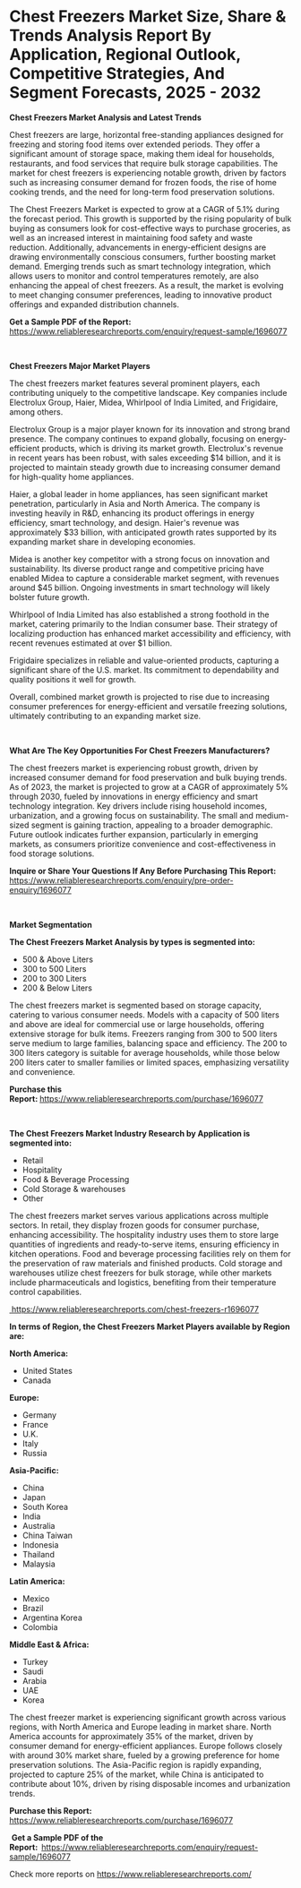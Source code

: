 <p><h1>Chest Freezers Market Size, Share & Trends Analysis Report By Application, Regional Outlook, Competitive Strategies, And Segment Forecasts, 2025 - 2032</h1></p><p><strong>Chest Freezers Market Analysis and Latest Trends</strong></p>
<p><p>Chest freezers are large, horizontal free-standing appliances designed for freezing and storing food items over extended periods. They offer a significant amount of storage space, making them ideal for households, restaurants, and food services that require bulk storage capabilities. The market for chest freezers is experiencing notable growth, driven by factors such as increasing consumer demand for frozen foods, the rise of home cooking trends, and the need for long-term food preservation solutions.</p><p>The Chest Freezers Market is expected to grow at a CAGR of 5.1% during the forecast period. This growth is supported by the rising popularity of bulk buying as consumers look for cost-effective ways to purchase groceries, as well as an increased interest in maintaining food safety and waste reduction. Additionally, advancements in energy-efficient designs are drawing environmentally conscious consumers, further boosting market demand. Emerging trends such as smart technology integration, which allows users to monitor and control temperatures remotely, are also enhancing the appeal of chest freezers. As a result, the market is evolving to meet changing consumer preferences, leading to innovative product offerings and expanded distribution channels.</p></p>
<p><strong>Get a Sample PDF of the Report:&nbsp;</strong> <a href="https://www.reliableresearchreports.com/enquiry/request-sample/1696077?utm_campaign=48&utm_medium=2&utm_source=Github&utm_content=ia&utm_term=08012025&utm_id=chest-freezers">https://www.reliableresearchreports.com/enquiry/request-sample/1696077</a></p>
<p>&nbsp;</p>
<p><strong>Chest Freezers Major Market Players</strong></p>
<p><p>The chest freezers market features several prominent players, each contributing uniquely to the competitive landscape. Key companies include Electrolux Group, Haier, Midea, Whirlpool of India Limited, and Frigidaire, among others. </p><p>Electrolux Group is a major player known for its innovation and strong brand presence. The company continues to expand globally, focusing on energy-efficient products, which is driving its market growth. Electrolux's revenue in recent years has been robust, with sales exceeding $14 billion, and it is projected to maintain steady growth due to increasing consumer demand for high-quality home appliances.</p><p>Haier, a global leader in home appliances, has seen significant market penetration, particularly in Asia and North America. The company is investing heavily in R&D, enhancing its product offerings in energy efficiency, smart technology, and design. Haier's revenue was approximately $33 billion, with anticipated growth rates supported by its expanding market share in developing economies.</p><p>Midea is another key competitor with a strong focus on innovation and sustainability. Its diverse product range and competitive pricing have enabled Midea to capture a considerable market segment, with revenues around $45 billion. Ongoing investments in smart technology will likely bolster future growth.</p><p>Whirlpool of India Limited has also established a strong foothold in the market, catering primarily to the Indian consumer base. Their strategy of localizing production has enhanced market accessibility and efficiency, with recent revenues estimated at over $1 billion.</p><p>Frigidaire specializes in reliable and value-oriented products, capturing a significant share of the U.S. market. Its commitment to dependability and quality positions it well for growth.</p><p>Overall, combined market growth is projected to rise due to increasing consumer preferences for energy-efficient and versatile freezing solutions, ultimately contributing to an expanding market size.</p></p>
<p>&nbsp;</p>
<p><strong>What Are The Key Opportunities For Chest Freezers Manufacturers?</strong></p>
<p><p>The chest freezers market is experiencing robust growth, driven by increased consumer demand for food preservation and bulk buying trends. As of 2023, the market is projected to grow at a CAGR of approximately 5% through 2030, fueled by innovations in energy efficiency and smart technology integration. Key drivers include rising household incomes, urbanization, and a growing focus on sustainability. The small and medium-sized segment is gaining traction, appealing to a broader demographic. Future outlook indicates further expansion, particularly in emerging markets, as consumers prioritize convenience and cost-effectiveness in food storage solutions.</p></p>
<p><strong>Inquire or Share Your Questions If Any Before Purchasing This Report:</strong> <a href="https://www.reliableresearchreports.com/enquiry/pre-order-enquiry/1696077?utm_campaign=48&utm_medium=2&utm_source=Github&utm_content=ia&utm_term=08012025&utm_id=chest-freezers">https://www.reliableresearchreports.com/enquiry/pre-order-enquiry/1696077</a></p>
<p>&nbsp;</p>
<p><strong>Market Segmentation</strong></p>
<p><strong>The Chest Freezers Market Analysis by types is segmented into:</strong></p>
<p><ul><li>500 & Above Liters</li><li>300 to 500 Liters</li><li>200 to 300 Liters</li><li>200 & Below Liters</li></ul></p>
<p><p>The chest freezers market is segmented based on storage capacity, catering to various consumer needs. Models with a capacity of 500 liters and above are ideal for commercial use or large households, offering extensive storage for bulk items. Freezers ranging from 300 to 500 liters serve medium to large families, balancing space and efficiency. The 200 to 300 liters category is suitable for average households, while those below 200 liters cater to smaller families or limited spaces, emphasizing versatility and convenience.</p></p>
<p><strong>Purchase this Report:&nbsp;</strong><a href="https://www.reliableresearchreports.com/purchase/1696077?utm_campaign=48&utm_medium=2&utm_source=Github&utm_content=ia&utm_term=08012025&utm_id=chest-freezers">https://www.reliableresearchreports.com/purchase/1696077</a></p>
<p>&nbsp;</p>
<p><strong>The Chest Freezers Market Industry Research by Application is segmented into:</strong></p>
<p><ul><li>Retail</li><li>Hospitality</li><li>Food & Beverage Processing</li><li>Cold Storage & warehouses</li><li>Other</li></ul></p>
<p><p>The chest freezers market serves various applications across multiple sectors. In retail, they display frozen goods for consumer purchase, enhancing accessibility. The hospitality industry uses them to store large quantities of ingredients and ready-to-serve items, ensuring efficiency in kitchen operations. Food and beverage processing facilities rely on them for the preservation of raw materials and finished products. Cold storage and warehouses utilize chest freezers for bulk storage, while other markets include pharmaceuticals and logistics, benefiting from their temperature control capabilities.</p></p>
<p><a href="https://www.reliableresearchreports.com/chest-freezers-r1696077?utm_campaign=48&utm_medium=2&utm_source=Github&utm_content=ia&utm_term=08012025&utm_id=chest-freezers">&nbsp;https://www.reliableresearchreports.com/chest-freezers-r1696077</a></p>
<p><strong>In terms of Region, the Chest Freezers Market Players available by Region are:</strong></p>
<p>
    <p> <strong> North America: </strong>
        <ul>
            <li>United States</li>
            <li>Canada</li>
        </ul>
        </p> 
    <p> <strong> Europe: </strong>
        <ul>
            <li>Germany</li>
            <li>France</li>
            <li>U.K.</li>
            <li>Italy</li>
            <li>Russia</li>
        </ul>
        </p> 
    <p> <strong> Asia-Pacific: </strong>
        <ul>
            <li>China</li>
            <li>Japan</li>
            <li>South Korea</li>
            <li>India</li>
            <li>Australia</li>
            <li>China Taiwan</li>
            <li>Indonesia</li>
            <li>Thailand</li>
            <li>Malaysia</li>
        </ul>
        </p> 
    <p> <strong> Latin America: </strong>
        <ul>
            <li>Mexico</li>
            <li>Brazil</li>
            <li>Argentina Korea</li>
            <li>Colombia</li>
        </ul>
        </p> 
    <p> <strong> Middle East & Africa: </strong>
        <ul>
            <li>Turkey</li>
            <li>Saudi</li>
            <li>Arabia</li>
            <li>UAE</li>
            <li>Korea</li>
        </ul>
    </p>
    </p>
<p><p>The chest freezer market is experiencing significant growth across various regions, with North America and Europe leading in market share. North America accounts for approximately 35% of the market, driven by consumer demand for energy-efficient appliances. Europe follows closely with around 30% market share, fueled by a growing preference for home preservation solutions. The Asia-Pacific region is rapidly expanding, projected to capture 25% of the market, while China is anticipated to contribute about 10%, driven by rising disposable incomes and urbanization trends.</p></p>
<p><strong>Purchase this Report: </strong><a href="https://www.reliableresearchreports.com/purchase/1696077?utm_campaign=48&utm_medium=2&utm_source=Github&utm_content=ia&utm_term=08012025&utm_id=chest-freezers">https://www.reliableresearchreports.com/purchase/1696077</a></p>
<p>&nbsp;<strong>Get a Sample PDF of the Report:&nbsp;&nbsp;</strong><a href="https://www.reliableresearchreports.com/enquiry/request-sample/1696077?utm_campaign=48&utm_medium=2&utm_source=Github&utm_content=ia&utm_term=08012025&utm_id=chest-freezers">https://www.reliableresearchreports.com/enquiry/request-sample/1696077</a></p>
<p><strong></strong></p>
<p>Check more reports on <a href="https://www.reliableresearchreports.com/?utm_campaign=48&utm_medium=2&utm_source=Github&utm_content=ia&utm_term=08012025&utm_id=chest-freezers">https://www.reliableresearchreports.com/</a></p>